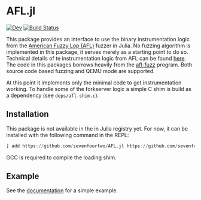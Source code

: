 # AFL.jl

[![Dev](https://img.shields.io/badge/docs-dev-blue.svg)](https://sevenfourtwo.github.io/AFL.jl/dev)
[![Build Status](https://github.com/sevenfourtwo/AFL.jl/workflows/CI/badge.svg)](https://github.com/sevenfourtwo/AFL.jl/actions)

This package provides an interface to use the binary instrumentation logic from the [American Fuzzy Lop (AFL)](https://github.com/google/AFL) fuzzer in Julia. No fuzzing algorithm is implemented in this package, it serves merely as a starting point to do so. Technical details of te instrumentation logic from AFL can be found [here](https://github.com/google/AFL/blob/master/docs/technical_details.txt). The code in this packages borrows heavily from the [afl-fuzz](https://github.com/google/AFL/blob/master/afl-fuzz.c) program. Both source code based fuzzing and QEMU mode are supported.

At this point it implements only the minimal code to get instrumentation working. To handle some of the forkserver logic a simple C shim is build as a dependency (see `deps/afl-shim.c`).

## Installation

This package is not available in the in Julia registry yet. For now, it can be installed with the following command in the REPL:

```julia
] add https://github.com/sevenfourtwo/AFL.jl https://github.com/sevenfourtwo/AFL_jll.jl 
```

GCC is required to compile the loading shim.

## Example

See the [documentation](https://sevenfourtwo.github.io/AFL.jl/dev) for a simple example. 